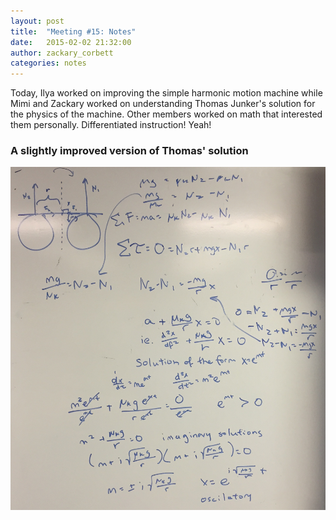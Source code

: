 ```yaml
---
layout: post
title:  "Meeting #15: Notes"
date:   2015-02-02 21:32:00
author: zackary_corbett
categories: notes
---
```


Today, Ilya worked on improving the simple harmonic motion machine while Mimi and Zackary worked on understanding Thomas Junker's solution for the physics of the machine. Other members worked on math that interested them personally. Differentiated instruction! Yeah!

### A slightly improved version of Thomas' solution

![we still don't really know what's going on, but shhhhhhh](/assets/2015/02/weird_phsyics.jpg)